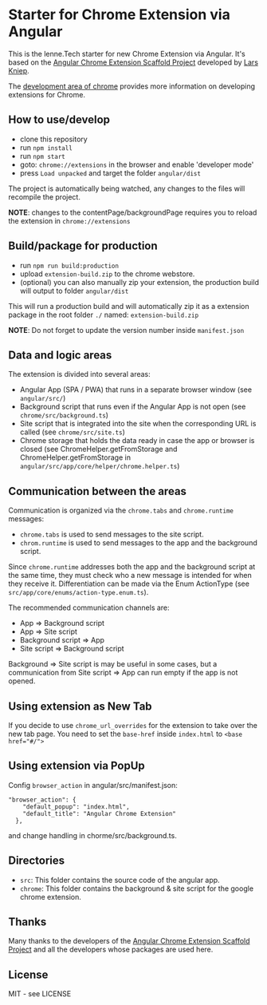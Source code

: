 # Starter for Chrome Extension via Angular

This is the lenne.Tech starter for new Chrome Extension via Angular. 
It's based on the [Angular Chrome Extension Scaffold Project](https://github.com/larscom/angular-chrome-extension) 
developed by [Lars Kniep](https://github.com/larscom).

The [development area of chrome](https://developer.chrome.com/extensions/getstarted) provides more information on 
developing extensions for Chrome.

## How to use/develop
- clone this repository
- run `npm install`
- run `npm start`
- goto: `chrome://extensions` in the browser and enable 'developer mode'
- press `Load unpacked` and target the folder `angular/dist`

The project is automatically being watched, any changes to the files will recompile the project.

**NOTE**: changes to the contentPage/backgroundPage requires you to reload the extension in `chrome://extensions`


## Build/package for production

- run `npm run build:production`
- upload `extension-build.zip` to the chrome webstore.
- (optional) you can also manually zip your extension, the production build will output to folder `angular/dist`

This will run a production build and will automatically zip it as a extension package in the root folder `./` named: 
`extension-build.zip`

**NOTE**: Do not forget to update the version number inside `manifest.json`

## Data and logic areas

The extension is divided into several areas:

- Angular App (SPA / PWA) that runs in a separate browser window (see `angular/src/`)
- Background script that runs even if the Angular App is not open (see `chrome/src/background.ts`)
- Site script that is integrated into the site when the corresponding URL is called (see `chrome/src/site.ts`)
- Chrome storage that holds the data ready in case the app or browser is closed 
(see ChromeHelper.getFromStorage and ChromeHelper.getFromStorage in `angular/src/app/core/helper/chrome.helper.ts`)

## Communication between the areas
Communication is organized via the `chrome.tabs` and `chrome.runtime` messages: 

- `chrome.tabs` is used to send messages to the site script.  
- `chrom.runtime` is used to send messages to the app and the background script.

Since `chrome.runtime` addresses both the app and the background script at the same time, they must check who a new 
message is intended for when they receive it. Differentiation can be made via the Enum ActionType
(see `src/app/core/enums/action-type.enum.ts`).

The recommended communication channels are:

- App => Background script
- App => Site script
- Background script => App
- Site script => Background script

Background => Site script is may be useful in some cases, but a communication from Site script => App can run empty if 
the app is not opened.

## Using extension as **New Tab**
If you decide to use `chrome_url_overrides` for the extension to take over the new tab page. 
You need to set the `base-href` inside `index.html` to `<base href="#/">` 

## Using extension via **PopUp**
Config `browser_action` in angular/src/manifest.json:

```
"browser_action": {
    "default_popup": "index.html",
    "default_title": "Angular Chrome Extension"
  },
```
and change handling in chorme/src/background.ts.

## Directories
- `src`: This folder contains the source code of the angular app.
- `chrome`: This folder contains the background & site script for the google chrome extension.

## Thanks

Many thanks to the developers of the 
[Angular Chrome Extension Scaffold Project](https://github.com/larscom/angular-chrome-extension)
and all the developers whose packages are used here.

## License

MIT - see LICENSE
